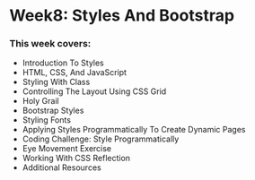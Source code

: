# Week8: Styles And Bootstrap

### This week covers:

- Introduction To Styles
- HTML, CSS, And JavaScript
- Styling With Class
- Controlling The Layout Using CSS Grid
- Holy Grail
- Bootstrap Styles
- Styling Fonts
- Applying Styles Programmatically To Create Dynamic Pages
- Coding Challenge: Style Programmatically 
- Eye Movement Exercise
- Working With CSS Reflection 
- Additional Resources
